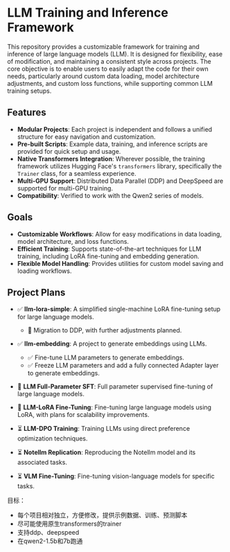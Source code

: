 # LLM Training and Inference Framework

This repository provides a customizable framework for training and inference of large language models (LLM). It is designed for flexibility, ease of modification, and maintaining a consistent style across projects. The core objective is to enable users to easily adapt the code for their own needs, particularly around custom data loading, model architecture adjustments, and custom loss functions, while supporting common LLM training setups.

## Features

- **Modular Projects**: Each project is independent and follows a unified structure for easy navigation and customization.
- **Pre-built Scripts**: Example data, training, and inference scripts are provided for quick setup and usage.
- **Native Transformers Integration**: Wherever possible, the training framework utilizes Hugging Face's `transformers` library, specifically the `Trainer` class, for a seamless experience.
- **Multi-GPU Support**: Distributed Data Parallel (DDP) and DeepSpeed are supported for multi-GPU training.
- **Compatibility**: Verified to work with the Qwen2 series of models.

## Goals

- **Customizable Workflows**: Allow for easy modifications in data loading, model architecture, and loss functions.
- **Efficient Training**: Supports state-of-the-art techniques for LLM training, including LoRA fine-tuning and embedding generation.
- **Flexible Model Handling**: Provides utilities for custom model saving and loading workflows.

## Project Plans

- ✅ **llm-lora-simple**: A simplified single-machine LoRA fine-tuning setup for large language models.
  - 🔄 Migration to DDP, with further adjustments planned.

- ✅ **llm-embedding**: A project to generate embeddings using LLMs.
  - ✅ Fine-tune LLM parameters to generate embeddings.
  - ✅ Freeze LLM parameters and add a fully connected Adapter layer to generate embeddings.

- 🔄 **LLM Full-Parameter SFT**: Full parameter supervised fine-tuning of large language models.

- 🔄 **LLM-LoRA Fine-Tuning**: Fine-tuning large language models using LoRA, with plans for scalability improvements.

- ⏳ **LLM-DPO Training**: Training LLMs using direct preference optimization techniques.

- ⏳ **Notellm Replication**: Reproducing the Notellm model and its associated tasks.

- ⏳ **VLM Fine-Tuning**: Fine-tuning vision-language models for specific tasks.


目标：
- 每个项目相对独立，方便修改，提供示例数据、训练、预测脚本
- 尽可能使用原生transformers的trainer
- 支持ddp、deepspeed
- 在qwen2-1.5b和7b跑通